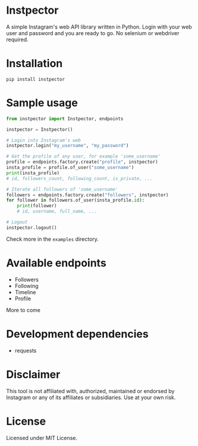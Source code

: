# Instpector

A simple Instagram's web API library written in Python. Login with your web user and password and you are ready to go. No selenium or webdriver required.

# Installation

```
pip install instpector
```

# Sample usage

```python
from instpector import Instpector, endpoints

instpector = Instpector()

# Login into Instagram's web
instpector.login("my_username", "my_password")

# Get the profile of any user, for example 'some_username'
profile = endpoints.factory.create("profile", instpector)
insta_profile = profile.of_user("some_username")
print(insta_profile)
# id, followers_count, following_count, is_private, ... 

# Iterate all followers of 'some_username'
followers = endpoints.factory.create("followers", instpector)
for follower in followers.of_user(insta_profile.id):
    print(follower)
    # id, username, full_name, ...

# Logout
instpector.logout()
```

Check more in the `examples` directory.

# Available endpoints

- Followers   
- Following   
- Timeline   
- Profile   

More to come

# Development dependencies

- requests

# Disclaimer

This tool is not affiliated with, authorized, maintained or endorsed by Instagram or any of its affiliates or subsidiaries. Use at your own risk.

# License

Licensed under MIT License.